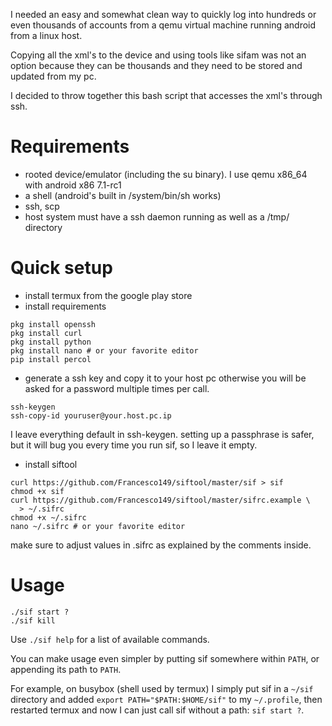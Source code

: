 I needed an easy and somewhat clean way to quickly log into
hundreds or even thousands of accounts from a qemu virtual machine
running android from a linux host.

Copying all the xml's to the device and using tools like sifam was
not an option because they can be thousands and they need to be
stored and updated from my pc.

I decided to throw together this bash script that accesses the
xml's through ssh.

# Requirements
* rooted device/emulator (including the su binary). I use qemu
  x86\_64 with android x86 7.1-rc1
* a shell (android's built in /system/bin/sh works)
* ssh, scp
* host system must have a ssh daemon running as well as a /tmp/
  directory

# Quick setup
* install termux from the google play store
* install requirements  
```
pkg install openssh
pkg install curl
pkg install python
pkg install nano # or your favorite editor
pip install percol
```
* generate a ssh key and copy it to your host pc otherwise you will
be asked for a password multiple times per call.
  
```
ssh-keygen
ssh-copy-id youruser@your.host.pc.ip
```
  
  I leave everything default in ssh-keygen. setting up a passphrase
  is safer, but it will bug you every time you run sif, so I leave
  it empty.
* install siftool  
```
curl https://github.com/Francesco149/siftool/master/sif > sif
chmod +x sif
curl https://github.com/Francesco149/siftool/master/sifrc.example \
  > ~/.sifrc
chmod +x ~/.sifrc
nano ~/.sifrc # or your favorite editor
```
  
  make sure to adjust values in .sifrc as explained by the comments
  inside.

# Usage
```
./sif start ?
./sif kill
```

Use ```./sif help``` for a list of available commands.

You can make usage even simpler by putting sif somewhere within
```PATH```, or appending its path to ```PATH```.

For example, on busybox (shell used by termux) I simply put sif in
a ```~/sif``` directory and added
```export PATH="$PATH:$HOME/sif"``` to my ```~/.profile```, then
restarted termux and now I can just call sif without a path:
```sif start ?```.
